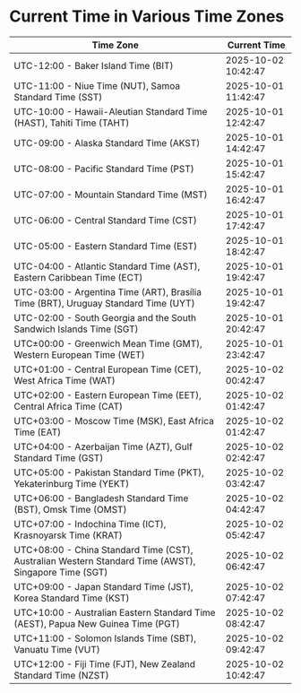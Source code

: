 # Current Time in Various Time Zones

| Time Zone | Current Time |
|-----------|--------------|
| UTC-12:00 - Baker Island Time (BIT) | 2025-10-02 10:42:47 |
| UTC-11:00 - Niue Time (NUT), Samoa Standard Time (SST) | 2025-10-01 11:42:47 |
| UTC-10:00 - Hawaii-Aleutian Standard Time (HAST), Tahiti Time (TAHT) | 2025-10-01 12:42:47 |
| UTC-09:00 - Alaska Standard Time (AKST) | 2025-10-01 14:42:47 |
| UTC-08:00 - Pacific Standard Time (PST) | 2025-10-01 15:42:47 |
| UTC-07:00 - Mountain Standard Time (MST) | 2025-10-01 16:42:47 |
| UTC-06:00 - Central Standard Time (CST) | 2025-10-01 17:42:47 |
| UTC-05:00 - Eastern Standard Time (EST) | 2025-10-01 18:42:47 |
| UTC-04:00 - Atlantic Standard Time (AST), Eastern Caribbean Time (ECT) | 2025-10-01 19:42:47 |
| UTC-03:00 - Argentina Time (ART), Brasília Time (BRT), Uruguay Standard Time (UYT) | 2025-10-01 19:42:47 |
| UTC-02:00 - South Georgia and the South Sandwich Islands Time (SGT) | 2025-10-01 20:42:47 |
| UTC±00:00 - Greenwich Mean Time (GMT), Western European Time (WET) | 2025-10-01 23:42:47 |
| UTC+01:00 - Central European Time (CET), West Africa Time (WAT) | 2025-10-02 00:42:47 |
| UTC+02:00 - Eastern European Time (EET), Central Africa Time (CAT) | 2025-10-02 01:42:47 |
| UTC+03:00 - Moscow Time (MSK), East Africa Time (EAT) | 2025-10-02 01:42:47 |
| UTC+04:00 - Azerbaijan Time (AZT), Gulf Standard Time (GST) | 2025-10-02 02:42:47 |
| UTC+05:00 - Pakistan Standard Time (PKT), Yekaterinburg Time (YEKT) | 2025-10-02 03:42:47 |
| UTC+06:00 - Bangladesh Standard Time (BST), Omsk Time (OMST) | 2025-10-02 04:42:47 |
| UTC+07:00 - Indochina Time (ICT), Krasnoyarsk Time (KRAT) | 2025-10-02 05:42:47 |
| UTC+08:00 - China Standard Time (CST), Australian Western Standard Time (AWST), Singapore Time (SGT) | 2025-10-02 06:42:47 |
| UTC+09:00 - Japan Standard Time (JST), Korea Standard Time (KST) | 2025-10-02 07:42:47 |
| UTC+10:00 - Australian Eastern Standard Time (AEST), Papua New Guinea Time (PGT) | 2025-10-02 08:42:47 |
| UTC+11:00 - Solomon Islands Time (SBT), Vanuatu Time (VUT) | 2025-10-02 09:42:47 |
| UTC+12:00 - Fiji Time (FJT), New Zealand Standard Time (NZST) | 2025-10-02 10:42:47 |
